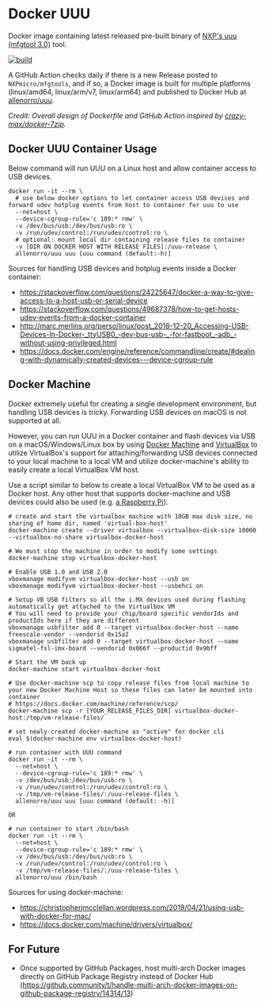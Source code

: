 # Docker UUU
Docker image containing latest released pre-built binary of [NXP's uuu (mfgtool 3.0)](https://github.com/NXPmicro/mfgtools) tool.

[![build](https://github.com/nosidewen/docker-uuu/workflows/build/badge.svg)](https://github.com/nosidewen/docker-uuu/actions?query=workflow%3Abuild)

A GitHub Action checks daily if there is a new Release posted to `NXPmicro/mfgtools`, and if so, a Docker image is built for multiple platforms (linux/amd64, linux/arm/v7, linux/arm64) and published to Docker Hub at [allenorro/uuu](https://hub.docker.com/r/allenorro/uuu).

_Credit: Overall design of Dockerfile and GitHub Action inspired by [crazy-max/docker-7zip](https://github.com/crazy-max/docker-7zip)._

## Docker UUU Container Usage
Below command will run UUU on a Linux host and allow container access to USB devices.

```
docker run -it --rm \
  # use below docker options to let container access USB devices and forward udev hotplug events from host to container for uuu to use
  --net=host \
  --device-cgroup-rule='c 189:* rmw' \
  -v /dev/bus/usb:/dev/bus/usb:ro \
  -v /run/udev/control:/run/udev/control:ro \
  # optional: mount local dir containing release files to container
  -v [DIR ON DOCKER HOST WITH RELEASE FILES]:/uuu-release \
  allenorro/uuu uuu [uuu command (default:-h)]
  ```

Sources for handling USB devices and hotplug events inside a Docker container:
- https://stackoverflow.com/questions/24225647/docker-a-way-to-give-access-to-a-host-usb-or-serial-device
- https://stackoverflow.com/questions/49687378/how-to-get-hosts-udev-events-from-a-docker-container
- http://marc.merlins.org/perso/linux/post_2018-12-20_Accessing-USB-Devices-In-Docker-_ttyUSB0_-dev-bus-usb-_-for-fastboot_-adb_-without-using-privileged.html
- https://docs.docker.com/engine/reference/commandline/create/#dealing-with-dynamically-created-devices---device-cgroup-rule

## Docker Machine
Docker extremely useful for creating a single development environment, but handling USB devices is tricky. Forwarding USB devices on macOS is not supported at all.

However, you can run UUU in a Docker container and flash devices via USB on a macOS/Windows/Linux box by using [Docker Machine](https://docs.docker.com/machine/overview/) and [VirtualBox](https://www.virtualbox.org/) to utilize VirtualBox's support for attaching/forwarding USB devices connected to your local machine to a local VM and utilize docker-machine's ability to easily create a local VirtualBox VM host. 

Use a script similar to below to create a local VirtualBox VM to be used as a Docker host. Any other host that supports docker-machine and USB devices could also be used (e.g. [a Raspberry Pi](https://www.youtube.com/watch?v=EgSmnwbTGxU)).

```
# create and start the virtualbox machine with 10GB max disk size, no sharing of home dir, named 'virtual-box-host'
docker-machine create --driver virtualbox --virtualbox-disk-size 10000 --virtualbox-no-share virtualbox-docker-host

# We must stop the machine in order to modify some settings
docker-machine stop virtualbox-docker-host

# Enable USB 1.0 and USB 2.0
vboxmanage modifyvm virtualbox-docker-host --usb on
vboxmanage modifyvm virtualbox-docker-host --usbehci on

# Setup VB USB filters so all the i.MX devices used during flashing automatically get attached to the Virtualbox VM 
# You will need to provide your chip/board specific vendorIds and productIds here if they are different
vboxmanage usbfilter add 0 --target virtualbox-docker-host --name freescale-vendor --vendorid 0x15a2
vboxmanage usbfilter add 0 --target virtualbox-docker-host --name sigmatel-fsl-imx-board --vendorid 0x066f --productid 0x9bff

# Start the VM back up
docker-machine start virtualbox-docker-host

# Use docker-machine scp to copy release files from local machine to your new Docker Machine Host so these files can later be mounted into container
# https://docs.docker.com/machine/reference/scp/
docker-machine scp -r [YOUR_RELEASE_FILES_DIR] virtualbox-docker-host:/tmp/vm-release-files/

# set newly-created docker-machine as "active" for docker cli
eval $(docker-machine env virtualbox-docker-host)

# run container with UUU command
docker run -it --rm \
  --net=host \
  --device-cgroup-rule='c 189:* rmw' \
  -v /dev/bus/usb:/dev/bus/usb:ro \
  -v /run/udev/control:/run/udev/control:ro \
  -v /tmp/vm-release-files/:/uuu-release-files \
  allenorro/uuu uuu [uuu command (default: -h)]
  
OR

# run container to start /bin/bash
docker run -it --rm \
  --net=host \
  --device-cgroup-rule='c 189:* rmw' \
  -v /dev/bus/usb:/dev/bus/usb:ro \
  -v /run/udev/control:/run/udev/control:ro \
  -v /tmp/vm-release-files/:/uuu-release-files \
  allenorro/uuu /bin/bash
```

Sources for using docker-machine:
- https://christopherjmcclellan.wordpress.com/2019/04/21/using-usb-with-docker-for-mac/
- https://docs.docker.com/machine/drivers/virtualbox/

## For Future
- Once supported by GitHub Packages, host multi-arch Docker images directly on GitHub Package Registry instead of Docker Hub (https://github.community/t/handle-multi-arch-docker-images-on-github-package-registry/14314/13)
